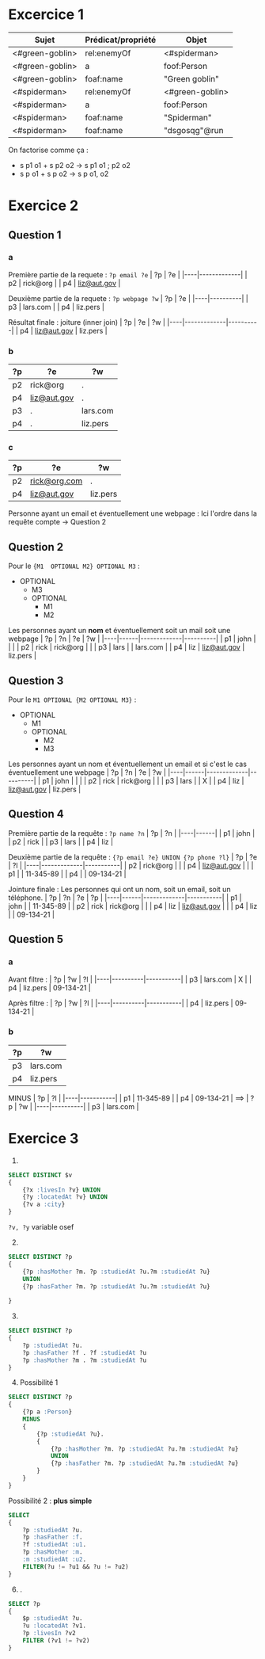 # Excercice 1
| Sujet           | Prédicat/propriété | Objet           |
|-----------------|--------------------|-----------------|
| <#green-goblin> | rel:enemyOf        | <#spiderman>    |
| <#green-goblin> | a                  | foof:Person     |
| <#green-goblin> | foaf:name          | "Green goblin"  |
| <#spiderman>    | rel:enemyOf        | <#green-goblin> |
| <#spiderman>    | a                  | foof:Person     |
| <#spiderman>    | foaf:name          | "Spiderman"     |
| <#spiderman>    | foaf:name          | "dsgosqg"@run   |


On factorise comme ça :
- s p1 o1 + s p2 o2 -> s p1 o1 ; p2 o2
- s p o1 + s p o2 -> s p o1, o2

# Exercice 2
## Question 1 
### a
Première partie de la requete : `?p email ?e`
| ?p | ?e          |
|----|-------------|
| p2 | rick@org    |
| p4 | liz@aut.gov |

Deuxième partie de la requete : `?p webpage ?w`
| ?p | ?e       |
|----|----------|
| p3 | lars.com |
| p4 | liz.pers |

Résultat finale : joiture (inner join)
| ?p | ?e          | ?w       |
|----|-------------|----------|
| p4 | liz@aut.gov | liz.pers |

### b
| ?p | ?e          | ?w       |
|----|-------------|----------|
| p2 | rick@org    | .        |
| p4 | liz@aut.gov | .        |
| p3 | .           | lars.com |
| p4 | .           | liz.pers |
### c
| ?p | ?e           | ?w       |
|----|--------------|----------|
| p2 | rick@org.com | .        |
| p4 | liz@aut.gov  | liz.pers |

Personne ayant un email et éventuellement une webpage : Ici l'ordre dans la requête compte -> Question 2

## Question 2
Pour le `{M1  OPTIONAL M2} OPTIONAL M3` :
- OPTIONAL
    - M3
    - OPTIONAL
        - M1
        - M2

Les personnes ayant un **nom** et éventuellement soit un mail soit une webpage
| ?p | ?n   | ?e          | ?w       |
|----|------|-------------|----------|
| p1 | john |             |          |
| p2 | rick | rick@org    |          |
| p3 | lars |             | lars.com |
| p4 | liz  | liz@aut.gov | liz.pers |

## Question 3
Pour le `M1 OPTIONAL {M2 OPTIONAL M3}` :
- OPTIONAL
    - M1
    - OPTIONAL
        - M2
        - M3

Les personnes ayant un nom et éventuellement un email et si c'est le cas éventuellement une webpage
| ?p | ?n   | ?e          | ?w       |
|----|------|-------------|----------|
| p1 | john |             |          |
| p2 | rick | rick@org    |          |
| p3 | lars |             | X        |
| p4 | liz  | liz@aut.gov | liz.pers |

## Question 4
Première partie de la requête : `?p name ?n`
| ?p | ?n   |
|----|------|
| p1 | john |
| p2 | rick |
| p3 | lars |
| p4 | liz  |

Deuxième partie de la requête : `{?p email ?e} UNION {?p phone ?l}`
| ?p | ?e          | ?l        |
|----|-------------|-----------|
| p2 | rick@org    |           |
| p4 | liz@aut.gov |           |
| p1 |             | 11-345-89 |
| p4 |             | 09-134-21 |

Jointure finale :
Les personnes qui ont un nom, soit un email, soit un téléphone.
| ?p | ?n   | ?e          | ?p        |
|----|------|-------------|-----------|
| p1 | john |             | 11-345-89 |
| p2 | rick | rick@org    |           |
| p4 | liz  | liz@aut.gov |           |
| p4 | liz  |             | 09-134-21 |

## Question 5
### a
Avant filtre : 
| ?p | ?w       | ?l        |
|----|----------|-----------|
| p3 | lars.com | X         |
| p4 | liz.pers | 09-134-21 |

Après filtre :
| ?p | ?w       | ?l        |
|----|----------|-----------|
| p4 | liz.pers | 09-134-21 |

### b
| ?p | ?w       |
|----|----------|
| p3 | lars.com |
| p4 | liz.pers |
MINUS 
| ?p | ?l        |
|----|-----------|
| p1 | 11-345-89 |
| p4 | 09-134-21 |
==>
| ?p | ?w       |
|----|----------|
| p3 | lars.com |

# Exercice 3 
1) 
```sql
SELECT DISTINCT $v
{
    {?x :livesIn ?v} UNION
    {?y :locatedAt ?v} UNION
    {?v a :city}
}
```
`?v, ?y` variable osef

2) 
```sql
SELECT DISTINCT ?p
{
    {?p :hasMother ?m. ?p :studiedAt ?u.?m :studiedAt ?u}
    UNION
    {?p :hasFather ?m. ?p :studiedAt ?u.?m :studiedAt ?u}
    
}
```

3) 
```sql
SELECT DISTINCT ?p
{
    ?p :studiedAt ?u.
    ?p :hasFather ?f . ?f :studiedAt ?u
    ?p :hasMother ?m . ?m :studiedAt ?u
}
```

4) Possibilité 1 
```sql
SELECT DISTINCT ?p
{
    {?p a :Person}
    MINUS
    {
        {?p :studiedAt ?u}.
        {
            {?p :hasMother ?m. ?p :studiedAt ?u.?m :studiedAt ?u}
            UNION
            {?p :hasFather ?m. ?p :studiedAt ?u.?m :studiedAt ?u}
        }
    }
}
```
Possibilité 2 : **plus simple**
```sql
SELECT 
{
    ?p :studiedAt ?u.
    ?p :hasFather :f.
    ?f :studiedAt :u1.
    ?p :hasMother :m.
    :m :studiedAt :u2.
    FILTER(?u != ?u1 && ?u != ?u2)
}
```

6) .
```sql
SELECT ?p
{
    $p :studiedAt ?u.
    ?u :locatedAt ?v1.
    ?p :livesIn ?v2
    FILTER (?v1 != ?v2)
}
```